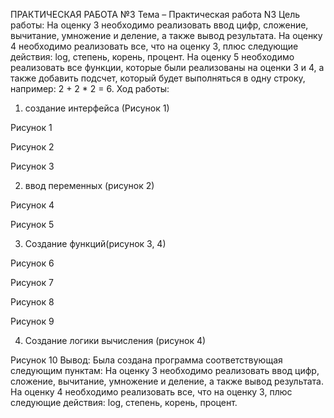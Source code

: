  ПРАКТИЧЕСКАЯ РАБОТА №3
	Тема – Практическая работа N3
Цель работы:
На оценку 3 необходимо реализовать ввод цифр, сложение, вычитание, умножение и деление, а также вывод результата.
На оценку 4 необходимо реализовать все, что на оценку 3, плюс следующие действия: log, степень, корень, процент. 
На оценку 5 необходимо реализовать все функции, которые были реализованы на оценки 3 и 4, а также добавить подсчет, который будет выполняться в одну строку, например: 2 + 2 * 2 = 6.
Ход работы: 
1.	создание интерфейса (Рисунок 1)
 
Рисунок 1
 
Рисунок 2
 
Рисунок 3

2.	ввод переменных (рисунок 2)
 
Рисунок 4


 
Рисунок 5

3.	Создание функций(рисунок 3, 4)
 
Рисунок 6

 
Рисунок 7
 
Рисунок 8
 
Рисунок 9

4.	Создание логики вычисления (рисунок 4)
 
Рисунок 10
Вывод: Была создана программа соответствующая следующим пунктам: 
На оценку 3 необходимо реализовать ввод цифр, сложение, вычитание, умножение и деление, а также вывод результата.
На оценку 4 необходимо реализовать все, что на оценку 3, плюс следующие действия: log, степень, корень, процент. 
 
